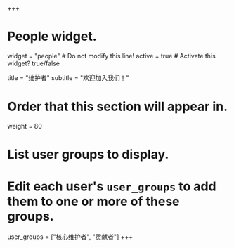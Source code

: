 +++
# People widget.
widget = "people"  # Do not modify this line!
active = true  # Activate this widget? true/false

title = "维护者"
subtitle = "欢迎加入我们！"

# Order that this section will appear in.
weight = 80

# List user groups to display.
#   Edit each user's `user_groups` to add them to one or more of these groups.
user_groups = ["核心维护者", "贡献者"]
+++
